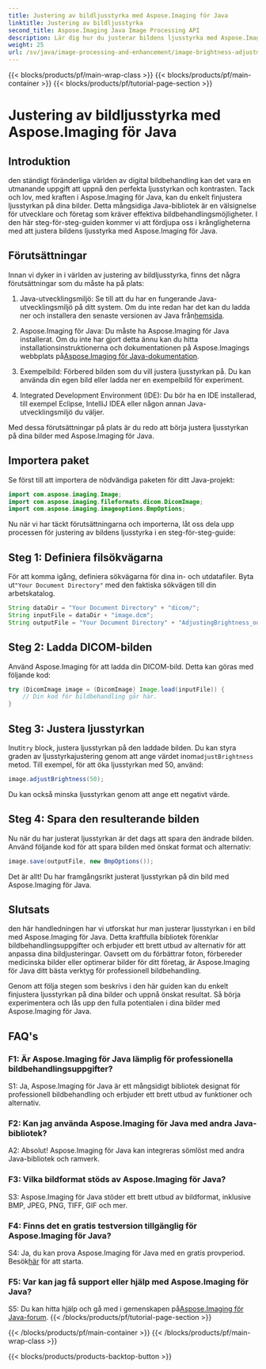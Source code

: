 ```yaml
---
title: Justering av bildljusstyrka med Aspose.Imaging för Java
linktitle: Justering av bildljusstyrka
second_title: Aspose.Imaging Java Image Processing API
description: Lär dig hur du justerar bildens ljusstyrka med Aspose.Imaging för Java. Förbättra dina bilder utan ansträngning med denna omfattande guide.
weight: 25
url: /sv/java/image-processing-and-enhancement/image-brightness-adjustment/
---
```


{{< blocks/products/pf/main-wrap-class >}}
{{< blocks/products/pf/main-container >}}
{{< blocks/products/pf/tutorial-page-section >}}

# Justering av bildljusstyrka med Aspose.Imaging för Java

## Introduktion

den ständigt föränderliga världen av digital bildbehandling kan det vara en utmanande uppgift att uppnå den perfekta ljusstyrkan och kontrasten. Tack och lov, med kraften i Aspose.Imaging för Java, kan du enkelt finjustera ljusstyrkan på dina bilder. Detta mångsidiga Java-bibliotek är en välsignelse för utvecklare och företag som kräver effektiva bildbehandlingsmöjligheter. I den här steg-för-steg-guiden kommer vi att fördjupa oss i krångligheterna med att justera bildens ljusstyrka med Aspose.Imaging för Java.

## Förutsättningar

Innan vi dyker in i världen av justering av bildljusstyrka, finns det några förutsättningar som du måste ha på plats:

1.  Java-utvecklingsmiljö: Se till att du har en fungerande Java-utvecklingsmiljö på ditt system. Om du inte redan har det kan du ladda ner och installera den senaste versionen av Java från[hemsida](https://www.oracle.com/java/technologies/javase-downloads).

2. Aspose.Imaging för Java: Du måste ha Aspose.Imaging för Java installerat. Om du inte har gjort detta ännu kan du hitta installationsinstruktionerna och dokumentationen på Aspose.Imagings webbplats på[Aspose.Imaging för Java-dokumentation](https://reference.aspose.com/imaging/java/).

3. Exempelbild: Förbered bilden som du vill justera ljusstyrkan på. Du kan använda din egen bild eller ladda ner en exempelbild för experiment.

4. Integrated Development Environment (IDE): Du bör ha en IDE installerad, till exempel Eclipse, IntelliJ IDEA eller någon annan Java-utvecklingsmiljö du väljer.

Med dessa förutsättningar på plats är du redo att börja justera ljusstyrkan på dina bilder med Aspose.Imaging för Java.

## Importera paket

Se först till att importera de nödvändiga paketen för ditt Java-projekt:

```java
import com.aspose.imaging.Image;
import com.aspose.imaging.fileformats.dicom.DicomImage;
import com.aspose.imaging.imageoptions.BmpOptions;
```

Nu när vi har täckt förutsättningarna och importerna, låt oss dela upp processen för justering av bildens ljusstyrka i en steg-för-steg-guide:

## Steg 1: Definiera filsökvägarna

För att komma igång, definiera sökvägarna för dina in- och utdatafiler. Byta ut`"Your Document Directory"` med den faktiska sökvägen till din arbetskatalog.

```java
String dataDir = "Your Document Directory" + "dicom/";
String inputFile = dataDir + "image.dcm";
String outputFile = "Your Document Directory" + "AdjustingBrightness_out.bmp";
```

## Steg 2: Ladda DICOM-bilden

Använd Aspose.Imaging för att ladda din DICOM-bild. Detta kan göras med följande kod:

```java
try (DicomImage image = (DicomImage) Image.load(inputFile)) {
    // Din kod för bildbehandling går här.
}
```

## Steg 3: Justera ljusstyrkan

 Inuti`try` block, justera ljusstyrkan på den laddade bilden. Du kan styra graden av ljusstyrkajustering genom att ange värdet inom`adjustBrightness` metod. Till exempel, för att öka ljusstyrkan med 50, använd:

```java
image.adjustBrightness(50);
```

Du kan också minska ljusstyrkan genom att ange ett negativt värde.

## Steg 4: Spara den resulterande bilden

Nu när du har justerat ljusstyrkan är det dags att spara den ändrade bilden. Använd följande kod för att spara bilden med önskat format och alternativ:

```java
image.save(outputFile, new BmpOptions());
```

Det är allt! Du har framgångsrikt justerat ljusstyrkan på din bild med Aspose.Imaging för Java.

## Slutsats

den här handledningen har vi utforskat hur man justerar ljusstyrkan i en bild med Aspose.Imaging för Java. Detta kraftfulla bibliotek förenklar bildbehandlingsuppgifter och erbjuder ett brett utbud av alternativ för att anpassa dina bildjusteringar. Oavsett om du förbättrar foton, förbereder medicinska bilder eller optimerar bilder för ditt företag, är Aspose.Imaging för Java ditt bästa verktyg för professionell bildbehandling.

Genom att följa stegen som beskrivs i den här guiden kan du enkelt finjustera ljusstyrkan på dina bilder och uppnå önskat resultat. Så börja experimentera och lås upp den fulla potentialen i dina bilder med Aspose.Imaging för Java.

## FAQ's

### F1: Är Aspose.Imaging för Java lämplig för professionella bildbehandlingsuppgifter?

S1: Ja, Aspose.Imaging för Java är ett mångsidigt bibliotek designat för professionell bildbehandling och erbjuder ett brett utbud av funktioner och alternativ.

### F2: Kan jag använda Aspose.Imaging för Java med andra Java-bibliotek?

A2: Absolut! Aspose.Imaging för Java kan integreras sömlöst med andra Java-bibliotek och ramverk.

### F3: Vilka bildformat stöds av Aspose.Imaging för Java?

S3: Aspose.Imaging för Java stöder ett brett utbud av bildformat, inklusive BMP, JPEG, PNG, TIFF, GIF och mer.

### F4: Finns det en gratis testversion tillgänglig för Aspose.Imaging för Java?

 S4: Ja, du kan prova Aspose.Imaging för Java med en gratis provperiod. Besök[här](https://releases.aspose.com/) för att starta.

### F5: Var kan jag få support eller hjälp med Aspose.Imaging för Java?

 S5: Du kan hitta hjälp och gå med i gemenskapen på[Aspose.Imaging för Java-forum](https://forum.aspose.com/).
{{< /blocks/products/pf/tutorial-page-section >}}

{{< /blocks/products/pf/main-container >}}
{{< /blocks/products/pf/main-wrap-class >}}

{{< blocks/products/products-backtop-button >}}
